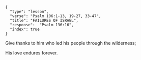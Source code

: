 ```
{
  "type": "lesson",
  "verse": "Psalm 106:1-13, 19-27, 33-47",
  "title": "FAILURES OF ISRAEL",
  "response":  "Psalm 136:16",
  "index": true
}
```

Give thanks to him who led his people
through the wilderness;

His love endures forever.
